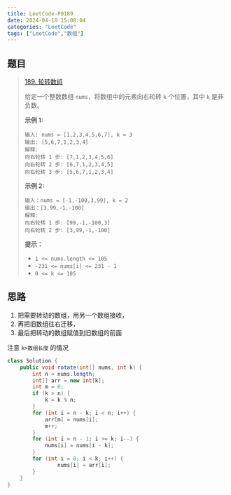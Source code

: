 ```yaml
---
title: LeetCode-P0189
date: 2024-04-18 15:08:04
categories: "LeetCode"
tags: ["LeetCode","数组"]
---
```


## 题目

> [189. 轮转数组](https://leetcode.cn/problems/rotate-array/)
>
> 给定一个整数数组 `nums`，将数组中的元素向右轮转 `k` 个位置，其中 `k` 是非负数。
>
>  
>
> **示例 1:**
>
>  ```
>输入: nums = [1,2,3,4,5,6,7], k = 3
> 输出: [5,6,7,1,2,3,4]
>解释:
> 向右轮转 1 步: [7,1,2,3,4,5,6]
> 向右轮转 2 步: [6,7,1,2,3,4,5]
> 向右轮转 3 步: [5,6,7,1,2,3,4]
> ```
> 
> **示例 2:**
>
> ```
>输入：nums = [-1,-100,3,99], k = 2
> 输出：[3,99,-1,-100]
> 解释: 
> 向右轮转 1 步: [99,-1,-100,3]
> 向右轮转 2 步: [3,99,-1,-100]
> ```
> 
> 
> 
>**提示：**
> 
> - `1 <= nums.length <= 105`
> - `-231 <= nums[i] <= 231 - 1`
> - `0 <= k <= 105`

## 思路

1. 把需要转动的数组，用另一个数组接收，
2. 再把旧数组往右迁移，
3. 最后把转动的数组赋值到旧数组的前面

注意 `k>数组长度` 的情况

```java
class Solution {
    public void rotate(int[] nums, int k) {
        int n = nums.length;
        int[] arr = new int[k];
        int m = 0;
        if (k > n) {
            k = k % n;
        }
        for (int i = n - k; i < n; i++) {
	        arr[m] = nums[i];
            m++;
        }
        for (int i = n - 1; i >= k; i--) {
            nums[i] = nums[i - k];
        }
        for (int i = 0; i < k; i++) {
	            nums[i] = arr[i];
        }
    }
}
```

